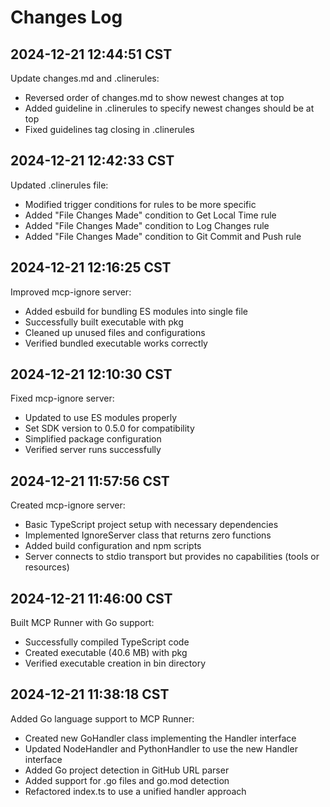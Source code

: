# Changes Log

## 2024-12-21 12:44:51 CST

Update changes.md and .clinerules:
- Reversed order of changes.md to show newest changes at top
- Added guideline in .clinerules to specify newest changes should be at top
- Fixed guidelines tag closing in .clinerules

## 2024-12-21 12:42:33 CST

Updated .clinerules file:
- Modified trigger conditions for rules to be more specific
- Added "File Changes Made" condition to Get Local Time rule
- Added "File Changes Made" condition to Log Changes rule
- Added "File Changes Made" condition to Git Commit and Push rule

## 2024-12-21 12:16:25 CST

Improved mcp-ignore server:
- Added esbuild for bundling ES modules into single file
- Successfully built executable with pkg
- Cleaned up unused files and configurations
- Verified bundled executable works correctly

## 2024-12-21 12:10:30 CST

Fixed mcp-ignore server:
- Updated to use ES modules properly
- Set SDK version to 0.5.0 for compatibility
- Simplified package configuration
- Verified server runs successfully

## 2024-12-21 11:57:56 CST

Created mcp-ignore server:
- Basic TypeScript project setup with necessary dependencies
- Implemented IgnoreServer class that returns zero functions
- Added build configuration and npm scripts
- Server connects to stdio transport but provides no capabilities (tools or resources)

## 2024-12-21 11:46:00 CST

Built MCP Runner with Go support:
- Successfully compiled TypeScript code
- Created executable (40.6 MB) with pkg
- Verified executable creation in bin directory

## 2024-12-21 11:38:18 CST

Added Go language support to MCP Runner:
- Created new GoHandler class implementing the Handler interface
- Updated NodeHandler and PythonHandler to use the new Handler interface
- Added Go project detection in GitHub URL parser
- Added support for .go files and go.mod detection
- Refactored index.ts to use a unified handler approach
